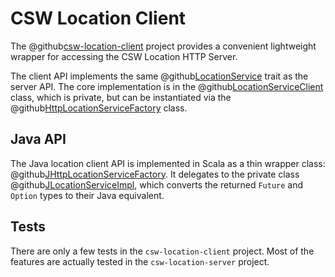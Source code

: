 # CSW Location Client

The @github[csw-location-client](/csw-location/csw-location-client) project provides a convenient lightweight wrapper for accessing the CSW Location HTTP Server.

The client API implements the same @github[LocationService](/csw-location/csw-location-api/src/main/scala/csw/location/api/scaladsl/LocationService.scala) trait as the server API.
The core implementation is in the @github[LocationServiceClient](/csw-location/csw-location-client/src/main/scala/csw/location/client/internal/LocationServiceClient.scala) class, which is private, but can be instantiated via the @github[HttpLocationServiceFactory](/csw-location/csw-location-client/src/main/scala/csw/location/client/scaladsl/HttpLocationServiceFactory.scala)
class.

## Java API

The Java location client API is implemented in Scala as a thin wrapper class:
@github[JHttpLocationServiceFactory](/csw-location/csw-location-client/src/main/scala/csw/location/client/javadsl/JHttpLocationServiceFactory.scala).
It delegates to the private class
@github[JLocationServiceImpl](/csw-location/csw-location-client/src/main/scala/csw/location/client/internal/JLocationServiceImpl.scala),
which converts the returned `Future` and `Option` types to their Java equivalent.

## Tests

There are only a few tests in the `csw-location-client` project. Most of the features are actually tested in the `csw-location-server` project.
